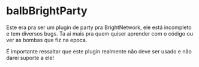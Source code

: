 # balbBrightParty
Este era pra ser um plugin de party pra BrightNetwork, ele está incompleto e tem diversos bugs. Ta ai mais pra quem quiser aprender com o código ou ver as bombas que fiz na epoca.

É importante ressaltar que este plugin realmente não deve ser usado e não darei suporte a ele!
